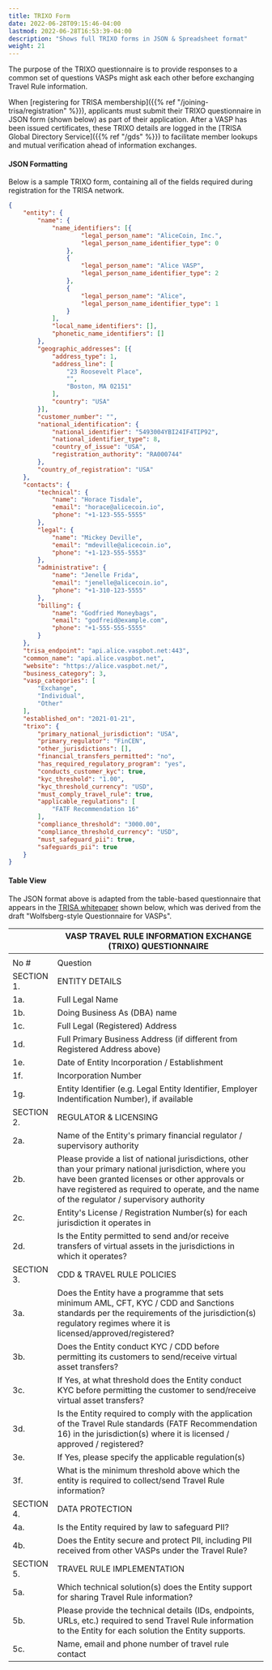 ```yaml
---
title: TRIXO Form
date: 2022-06-28T09:15:46-04:00
lastmod: 2022-06-28T16:53:39-04:00
description: "Shows full TRIXO forms in JSON & Spreadsheet format"
weight: 21
---
```


The purpose of the TRIXO questionnaire is to provide responses to a common set of questions VASPs might ask each other before exchanging Travel Rule information.

When [registering for TRISA membership]({{% ref "/joining-trisa/registration" %}}), applicants must submit their TRIXO questionnaire in JSON form (shown below) as part of their application. After a VASP has been issued certificates, these TRIXO details are logged in the [TRISA Global Directory Service]({{% ref "/gds" %}}) to facilitate member lookups and mutual verification ahead of information exchanges.

#### JSON Formatting

Below is a sample TRIXO form, containing all of the fields required during registration for the TRISA network.

```json
{
	"entity": {
		"name": {
			"name_identifiers": [{
					"legal_person_name": "AliceCoin, Inc.",
					"legal_person_name_identifier_type": 0
				},
				{
					"legal_person_name": "Alice VASP",
					"legal_person_name_identifier_type": 2
				},
				{
					"legal_person_name": "Alice",
					"legal_person_name_identifier_type": 1
				}
			],
			"local_name_identifiers": [],
			"phonetic_name_identifiers": []
		},
		"geographic_addresses": [{
			"address_type": 1,
			"address_line": [
				"23 Roosevelt Place",
				"",
				"Boston, MA 02151"
			],
			"country": "USA"
		}],
		"customer_number": "",
		"national_identification": {
			"national_identifier": "5493004YBI24IF4TIP92",
			"national_identifier_type": 8,
			"country_of_issue": "USA",
			"registration_authority": "RA000744"
		},
		"country_of_registration": "USA"
	},
	"contacts": {
		"technical": {
			"name": "Horace Tisdale",
			"email": "horace@alicecoin.io",
			"phone": "+1-123-555-5555"
		},
		"legal": {
			"name": "Mickey Deville",
			"email": "mdeville@alicecoin.io",
			"phone": "+1-123-555-5553"
		},
		"administrative": {
			"name": "Jenelle Frida",
			"email": "jenelle@alicecoin.io",
			"phone": "+1-310-123-5555"
		},
		"billing": {
			"name": "Godfried Moneybags",
			"email": "godfreid@example.com",
			"phone": "+1-555-555-5555"
		}
	},
	"trisa_endpoint": "api.alice.vaspbot.net:443",
	"common_name": "api.alice.vaspbot.net",
	"website": "https://alice.vaspbot.net/",
	"business_category": 3,
	"vasp_categories": [
		"Exchange",
		"Individual",
		"Other"
	],
	"established_on": "2021-01-21",
	"trixo": {
		"primary_national_jurisdiction": "USA",
		"primary_regulator": "FinCEN",
		"other_jurisdictions": [],
		"financial_transfers_permitted": "no",
		"has_required_regulatory_program": "yes",
		"conducts_customer_kyc": true,
		"kyc_threshold": "1.00",
		"kyc_threshold_currency": "USD",
		"must_comply_travel_rule": true,
		"applicable_regulations": [
			"FATF Recommendation 16"
		],
		"compliance_threshold": "3000.00",
		"compliance_threshold_currency": "USD",
		"must_safeguard_pii": true,
		"safeguards_pii": true
	}
}
```


#### Table View

The JSON format above is adapted from the table-based questionnaire that appears in the [TRISA whitepaper](https://trisa.io/trisa-whitepaper/) shown below, which was derived from the draft "Wolfsberg-style Questionnaire for VASPs".

|            | VASP TRAVEL RULE INFORMATION EXCHANGE (TRIXO) QUESTIONNAIRE                                                                                                                                                                                              |
|------------|----------------------------------------------------------------------------------------------------------------------------------------------------------------------------------------------------------------------------------------------------------|
                                                                                                                                                         |                                                                                                                                                                                                                                                         |
| No #       | Question                                                                                                                                                                                                                                                 |
| SECTION 1. | ENTITY DETAILS                                                                                                                                                                                                                                           |
|     1a.    | Full Legal Name                                                                                                                                                                                                                                          |
|     1b.    | Doing Business As (DBA) name                                                                                                                                                                                                                             |
|     1c.    | Full Legal (Registered) Address                                                                                                                                                                                                                          |
|     1d.    | Full Primary Business Address (if different from Registered Address above)                                                                                                                                                                               |   |
|     1e.    | Date of Entity Incorporation / Establishment                                                                                                                                                                                                             |
|     1f.    | Incorporation Number                                                                                                                                                                                                                                     |
|     1g.    | Entity Identifier (e.g. Legal Entity Identifier, Employer Indentification Number), if available                                                                                                                                                          |
| SECTION 2. | REGULATOR & LICENSING                                                                                                                                                                                                                                    |
|     2a.    | Name of the Entity's primary financial regulator / supervisory authority                                                                                                                                                                                 |
|     2b.    | Please provide a list of national jurisdictions, other than your primary national jurisdiction, where you have been granted licenses or other approvals or have registered as required to operate, and the name of the regulator / supervisory authority |
|     2c.    | Entity's License / Registration Number(s) for each jurisdiction it operates in                                                                                                                                                                           |
|     2d.    | Is the Entity permitted to send and/or receive transfers of virtual assets in the jurisdictions in which it operates?                                                                                                                                    |
| SECTION 3. | CDD & TRAVEL RULE POLICIES                                                                                                                                                                                                                               |
|     3a.    | Does the Entity have a programme that sets minimum AML, CFT, KYC / CDD and Sanctions standards per the requirements of the jurisdiction(s) regulatory regimes where it is licensed/approved/registered?                                                  |
|     3b.    | Does the Entity conduct KYC / CDD before permitting its customers to send/receive virtual asset transfers?                                                                                                                                               |
|     3c.    |       If Yes, at what threshold does the Entity conduct KYC before permitting the customer to send/receive virtual asset transfers?                                                                                                                      |
|     3d.    | Is the Entity required to comply with the application of the Travel Rule standards (FATF Recommendation 16) in the jurisdiction(s) where it is licensed / approved / registered?                                                                         |
|     3e.    |      If Yes, please specify the applicable regulation(s)                                                                                                                                                                                                 |
|     3f.    | What is the minimum threshold above which the entity is required to collect/send Travel Rule information?                                                                                                                                                |
| SECTION 4. | DATA PROTECTION                                                                                                                                                                                                                                          |
|     4a.    | Is the Entity required by law to safeguard PII?                                                                                                                                                                                                          |
|     4b.    | Does the Entity secure and protect PII, including PII received from other VASPs under the Travel Rule?                                                                                                                                                   |
| SECTION 5. | TRAVEL RULE IMPLEMENTATION                                                                                                                                                                                                                               |
|     5a.    | Which technical solution(s) does the Entity support for sharing Travel Rule information?                                                                                                                                                                 |
|     5b.    | Please provide the technical details (IDs, endpoints, URLs, etc.) required to send Travel Rule information to the Entity for each solution the Entity supports.                                                                                          |
|     5c.    | Name, email and phone number of travel rule contact                                                                                                                                                                                                      |
